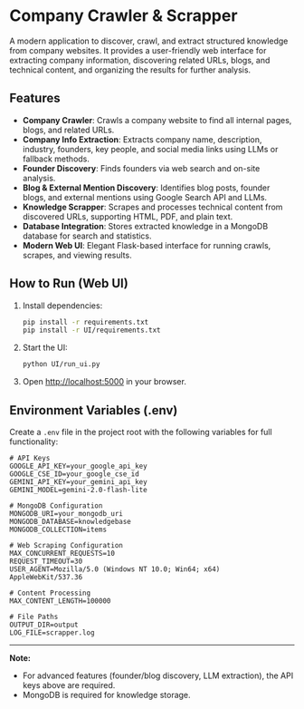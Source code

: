 # Company Crawler & Scrapper

A modern application to discover, crawl, and extract structured knowledge from company websites. It provides a user-friendly web interface for extracting company information, discovering related URLs, blogs, and technical content, and organizing the results for further analysis.

## Features
- **Company Crawler**: Crawls a company website to find all internal pages, blogs, and related URLs.
- **Company Info Extraction**: Extracts company name, description, industry, founders, key people, and social media links using LLMs or fallback methods.
- **Founder Discovery**: Finds founders via web search and on-site analysis.
- **Blog & External Mention Discovery**: Identifies blog posts, founder blogs, and external mentions using Google Search API and LLMs.
- **Knowledge Scrapper**: Scrapes and processes technical content from discovered URLs, supporting HTML, PDF, and plain text.
- **Database Integration**: Stores extracted knowledge in a MongoDB database for search and statistics.
- **Modern Web UI**: Elegant Flask-based interface for running crawls, scrapes, and viewing results.

## How to Run (Web UI)
1. Install dependencies:
   ```bash
   pip install -r requirements.txt
   pip install -r UI/requirements.txt
   ```
2. Start the UI:
   ```bash
   python UI/run_ui.py
   ```
3. Open [http://localhost:5000](http://localhost:5000) in your browser.

## Environment Variables (.env)
Create a `.env` file in the project root with the following variables for full functionality:

```
# API Keys
GOOGLE_API_KEY=your_google_api_key
GOOGLE_CSE_ID=your_google_cse_id
GEMINI_API_KEY=your_gemini_api_key
GEMINI_MODEL=gemini-2.0-flash-lite

# MongoDB Configuration
MONGODB_URI=your_mongodb_uri
MONGODB_DATABASE=knowledgebase
MONGODB_COLLECTION=items

# Web Scraping Configuration
MAX_CONCURRENT_REQUESTS=10
REQUEST_TIMEOUT=30
USER_AGENT=Mozilla/5.0 (Windows NT 10.0; Win64; x64) AppleWebKit/537.36

# Content Processing
MAX_CONTENT_LENGTH=100000

# File Paths
OUTPUT_DIR=output
LOG_FILE=scrapper.log
```

---

**Note:**
- For advanced features (founder/blog discovery, LLM extraction), the API keys above are required.
- MongoDB is required for knowledge storage. 